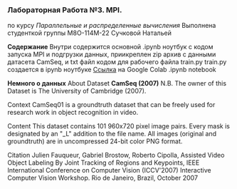 ### Лабораторная Работа №3. MPI.
по курсу *Параллельные и распределенные вычисления*
Выполнена студенткой группы М8О-114М-22 Сучковой Натальей

**Содержание**
Внутри содержится основной .ipynb ноутбук с кодом запуска MPI и подгрузки данных, приикреплен zip архив с данными датасета CamSeq, и txt файл кодом для рабочего файла train.py
train.py создается в ipynb ноутбуке
[Ссылка](https://colab.research.google.com/drive/1fpSwTwPsoFk-cPYfhCbo4sRPH-SjuweZ#scrollTo=nzgEWOkzkM-c) на Google Colab .ipynb notebook

**Немного о данных**
About Dataset **CamSeq (2007)**
N.B. The owner of this Dataset is The University of Cambridge (2007).

Context
CamSeq01 is a groundtruth dataset that can be freely used for research work in object recognition in video.

Content
This dataset contains 101 960x720 pixel image pairs. Every mask is designated by an "_L" addition to the file name. All images (original and groundtruth) are in uncompressed 24-bit color PNG format.

Citation
Julien Fauqueur, Gabriel Brostow, Roberto Cipolla, Assisted Video Object Labeling By Joint Tracking of Regions and Keypoints, IEEE International Conference on Computer Vision (ICCV'2007) Interactive Computer Vision Workshop. Rio de Janeiro, Brazil, October 2007
